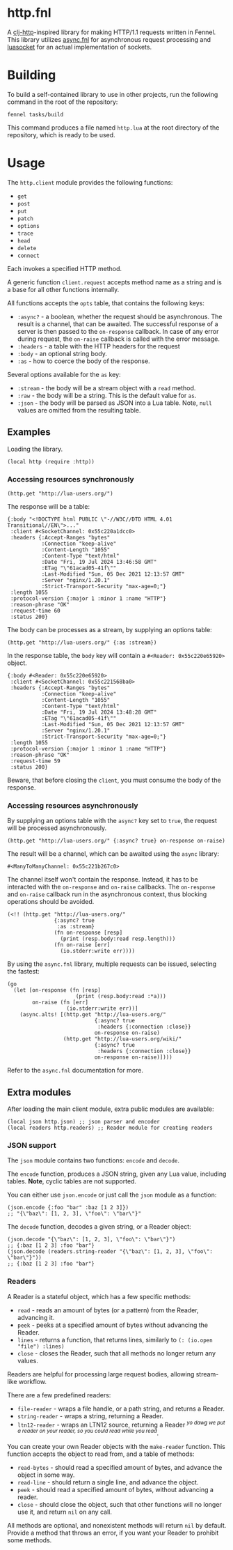 # http.fnl

A [clj-http][1]-inspired library for making HTTP/1.1 requests written in Fennel.
This library utilizes [async.fnl][3] for asynchronous request processing and [luasocket][3] for an actual implementation of sockets.

# Building

To build a self-contained library to use in other projects, run the following command in the root of the repository:

    fennel tasks/build

This command produces a file named `http.lua` at the root directory of the repository, which is ready to be used.

# Usage

The `http.client` module provides the following functions:

- `get`
- `post`
- `put`
- `patch`
- `options`
- `trace`
- `head`
- `delete`
- `connect`

Each invokes a specified HTTP method.

A generic function `client.request` accepts method name as a string and is a base for all other functions internally.

All functions accepts the `opts` table, that contains the following keys:

- `:async?` - a boolean, whether the request should be asynchronous.
  The result is a channel, that can be awaited.
  The successful response of a server is then passed to the `on-response` callback.
  In case of any error during request, the `on-raise` callback is called with the error message.
- `:headers` - a table with the HTTP headers for the request
- `:body` - an optional string body.
- `:as` - how to coerce the body of the response.

Several options available for the `as` key:

- `:stream` - the body will be a stream object with a `read` method.
- `:raw` - the body will be a string.
  This is the default value for `as`.
- `:json` - the body will be parsed as JSON into a Lua table.
  Note, `null` values are omitted from the resulting table.

## Examples

Loading the library.

```fennel
(local http (require :http))
```

### Accessing resources synchronously

```fennel
(http.get "http://lua-users.org/")
```

The response will be a table:

```fennel
{:body "<!DOCTYPE html PUBLIC \"-//W3C//DTD HTML 4.01 Transitional//EN\">..."
 :client #<SocketChannel: 0x55c220a1dcc0>
 :headers {:Accept-Ranges "bytes"
           :Connection "keep-alive"
           :Content-Length "1055"
           :Content-Type "text/html"
           :Date "Fri, 19 Jul 2024 13:46:58 GMT"
           :ETag "\"61acad05-41f\""
           :Last-Modified "Sun, 05 Dec 2021 12:13:57 GMT"
           :Server "nginx/1.20.1"
           :Strict-Transport-Security "max-age=0;"}
 :length 1055
 :protocol-version {:major 1 :minor 1 :name "HTTP"}
 :reason-phrase "OK"
 :request-time 60
 :status 200}
```

The body can be processes as a stream, by supplying an options table:

```fennel
(http.get "http://lua-users.org/" {:as :stream})
```

In the response table, the `body` key will contain a `#<Reader: 0x55c220e65920>` object.

```fennel
{:body #<Reader: 0x55c220e65920>
 :client #<SocketChannel: 0x55c221568ba0>
 :headers {:Accept-Ranges "bytes"
           :Connection "keep-alive"
           :Content-Length "1055"
           :Content-Type "text/html"
           :Date "Fri, 19 Jul 2024 13:48:28 GMT"
           :ETag "\"61acad05-41f\""
           :Last-Modified "Sun, 05 Dec 2021 12:13:57 GMT"
           :Server "nginx/1.20.1"
           :Strict-Transport-Security "max-age=0;"}
 :length 1055
 :protocol-version {:major 1 :minor 1 :name "HTTP"}
 :reason-phrase "OK"
 :request-time 59
 :status 200}
```

Beware, that before closing the `client`, you must consume the body of the response.

### Accessing resources asynchronously

By supplying an options table with the `async?` key set to `true`, the request will be processed asynchronously.

```fennel
(http.get "http://lua-users.org/" {:async? true} on-response on-raise)
```

The result will be a channel, which can be awaited using the `async` library:

```fennel
#<ManyToManyChannel: 0x55c221b267c0>
```

The channel itself won't contain the response.
Instead, it has to be interacted with the `on-response` and `on-raise` callbacks.
The `on-response` and `on-raise` callback run in the asynchronous context, thus blocking operations should be avoided.

```fennel
(<!! (http.get "http://lua-users.org/"
               {:async? true
                :as :stream}
               (fn on-response [resp]
                 (print (resp.body:read resp.length)))
               (fn on-raise [err]
                 (io.stderr:write err))))

```

By using the `async.fnl` library, multiple requests can be issued, selecting the fastest:

```fennel
(go
  (let [on-response (fn [resp]
                      (print (resp.body:read :*a)))
        on-raise (fn [err]
                   (io.stderr:write err))]
    (async.alts! [(http.get "http://lua-users.org/"
                            {:async? true
                             :headers {:connection :close}}
                            on-response on-raise)
                  (http.get "http://lua-users.org/wiki/"
                            {:async? true
                             :headers {:connection :close}}
                            on-response on-raise)])))
```

Refer to the `async.fnl` documentation for more.

## Extra modules

After loading the main client module, extra public modules are available:

```fennel
(local json http.json) ;; json parser and encoder
(local readers http.readers) ;; Reader module for creating readers
```

### JSON support

The `json` module contains two functions: `encode` and `decode`.

The `encode` function, produces a JSON string, given any Lua value, including tables.
**Note**, cyclic tables are not supported.

You can either use `json.encode` or just call the `json` module as a function:

```fennel
(json.encode {:foo "bar" :baz [1 2 3]})
;; "{\"baz\": [1, 2, 3], \"foo\": \"bar\"}"
```

The `decode` function, decodes a given string, or a Reader object:

```fennel
(json.decode "{\"baz\": [1, 2, 3], \"foo\": \"bar\"}")
;; {:baz [1 2 3] :foo "bar"}
(json.decode (readers.string-reader "{\"baz\": [1, 2, 3], \"foo\": \"bar\"}"))
;; {:baz [1 2 3] :foo "bar"}
```

### Readers

A Reader is a stateful object, which has a few specific methods:

- `read` - reads an amount of bytes (or a pattern) from the Reader, advancing it.
- `peek` - peeks at a specified amount of bytes without advancing the Reader.
- `lines` - returns a function, that returns lines, similarly to `(: (io.open "file") :lines)`
- `close` - closes the Reader, such that all methods no longer return any values.

Readers are helpful for processing large request bodies, allowing stream-like workflow.

There are a few predefined readers:

- `file-reader` - wraps a file handle, or a path string, and returns a Reader.
- `string-reader` - wraps a string, returning a Reader.
- `ltn12-reader` - wraps an LTN12 source, returning a Reader <sup><i>yo dawg we put a reader on your reader, so you could read while you read</i></sup>.

You can create your own Reader objects with the `make-reader` function.
This function accepts the object to read from, and a table of methods:

- `read-bytes` - should read a specified amount of bytes, and advance the object in some way.
- `read-line` - should return a single line, and advance the object.
- `peek` - should read a specified amount of bytes, without advancing a reader.
- `close` - should close the object, such that other functions will no longer use it, and return `nil` on any call.

All methods are optional, and nonexistent methods will return `nil` by default.
Provide a method that throws an error, if you want your Reader to prohibit some methods.

[1]: https://github.com/dakrone/clj-http
[2]: https://gitlab.com/andreyorst/async.fnl
[3]: https://w3.impa.br/~diego/software/luasocket/home.html
